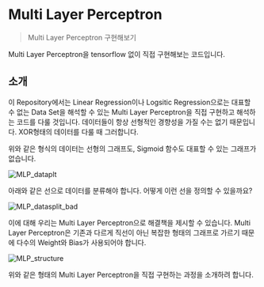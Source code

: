 # Multi Layer Perceptron
> Multi Layer Perceptron 구현해보기

Multi Layer Perceptron을 tensorflow 없이 직접 구현해보는 코드입니다.

## 소개
이 Repository에서는 Linear Regression이나 Logsitic Regression으로는 대표할 수 없는 Data Set을 해석할 수 있는 Multi Layer Perceptron을 직접 구현하고 해석하는 코드를 다룰 것입니다. 데이터들이 항상 선형적인 경향성을 가질 수는 없기 때문입니다. XOR형태의 데이터를 다룰 때 그러합니다.
  
위와 같은 형식의 데이터는 선형의 그래프도, Sigmoid 함수도 대표할 수 있는 그래프가 없습니다. 
  
![MLP_dataplt](https://user-images.githubusercontent.com/44831709/134707491-6f7679ae-d0ce-4d74-b6bd-7e8045c15f21.png)

아래와 같은 선으로 데이터를 분류해야 합니다. 어떻게 이런 선을 정의할 수 있을까요?
  
![MLP_datasplit_bad](https://user-images.githubusercontent.com/44831709/134708173-7820cd5e-a6ed-45d1-b9a5-b3e3f1492286.png)

이에 대해 우리는 Multi Layer Perceptron으로 해결책을 제시할 수 있습니다. 
Multi Layer Perceptron은 기존과 다르게 직선이 아닌 복잡한 형태의 그래프로 가르기 때문에 다수의 Weight와 Bias가 사용되어야 합니다.

![MLP_structure](https://user-images.githubusercontent.com/44831709/134811088-c3aeeb28-75ff-4ad0-804e-d82a4e377208.png)

위와 같은 형태의 Multi Layer Perceptron을 직접 구현하는 과정을 소개하려 합니다.
